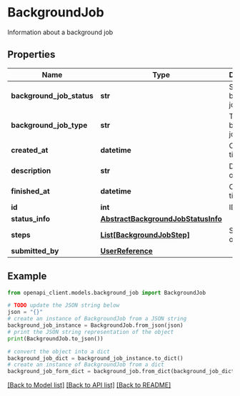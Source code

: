 # BackgroundJob

Information about a background job

## Properties

Name | Type | Description | Notes
------------ | ------------- | ------------- | -------------
**background_job_status** | **str** | Status of a background job | [optional] 
**background_job_type** | **str** | Type of a background job | [optional] 
**created_at** | **datetime** | Creation time of job | [optional] 
**description** | **str** | Description of job | [optional] 
**finished_at** | **datetime** | Completion time of job | [optional] 
**id** | **int** | ID of job | [optional] 
**status_info** | [**AbstractBackgroundJobStatusInfo**](AbstractBackgroundJobStatusInfo.md) |  | [optional] 
**steps** | [**List[BackgroundJobStep]**](BackgroundJobStep.md) | Sub-steps of a job | [optional] 
**submitted_by** | [**UserReference**](UserReference.md) |  | [optional] 

## Example

```python
from openapi_client.models.background_job import BackgroundJob

# TODO update the JSON string below
json = "{}"
# create an instance of BackgroundJob from a JSON string
background_job_instance = BackgroundJob.from_json(json)
# print the JSON string representation of the object
print(BackgroundJob.to_json())

# convert the object into a dict
background_job_dict = background_job_instance.to_dict()
# create an instance of BackgroundJob from a dict
background_job_form_dict = background_job.from_dict(background_job_dict)
```
[[Back to Model list]](../README.md#documentation-for-models) [[Back to API list]](../README.md#documentation-for-api-endpoints) [[Back to README]](../README.md)


